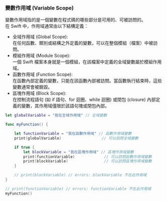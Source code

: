 ### 變數作用域 (Variable Scope)

變數作用域指的是一個變數在程式碼的哪些部分是可用的、可被訪問的。  
在 Swift 中，作用域通常由以下結構定義：

  - 全域作用域 (Global Scope):   
  在任何函數、類別或結構之外定義的變數，可以在整個模組（檔案）中被訪問。
  - 模組作用域 (Module Scope):   
  一個 Swift 檔案本身就是一個模組，在該檔案中定義的全域變數屬於模組作用域。
  - 函數作用域 (Function Scope):   
  在函數內部定義的變數，只能在該函數內部被訪問。當函數執行結束時，這些變數通常會被銷毀。
  - 區塊作用域 (Block Scope):   
  在控制流程語句 (如 if 語句、for 迴圈、while 迴圈) 或閉包 (closure) 內部定義的變數，其作用域僅限於該語句塊或閉包內部。

```swift
let globalVariable = "我在全域作用域" // 全域變數

func myFunction() {

    let functionVariable = "我在函數作用域" // 函數作用域變數
    print(globalVariable)                  // 可以訪問全域變數

    if true {
        let blockVariable = "我在區塊作用域" // 區塊作用域變數
        print(functionVariable)             // 可以訪問函數作用域變數
        print(blockVariable)                // 可以訪問區塊作用域變數
    }

    // print(blockVariable) // errors: blockVariable 不在此作用域
}

// print(functionVariable) // errors: functionVariable 不在此作用域
myFunction() 
```
